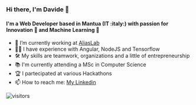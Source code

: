 ### Hi there, I'm Davide 👋

#### I'm a Web Developer based in Mantua (IT :italy:) with passion for Innovation :rocket: and Machine Learning :robot:

- :office: I’m currently working at [AliasLab](https://www.aliaslab.net) 
- 👨‍💻 I have experience with Angular, NodeJS and Tensorflow
- 🛠 My skills are teamwork, organizations and a little of entrepreneurship
- 📚 I'm currently attending a MSc in Computer Science
- 🏆 I partecipated at various Hackathons
- 📫 How to reach me: [My Linkedin](https://www.linkedin.com/in/davide-bulbarelli-2247ba122/)

![visitors](https://visitor-badge.glitch.me/badge?page_id=dadebulba.dadebulba)
